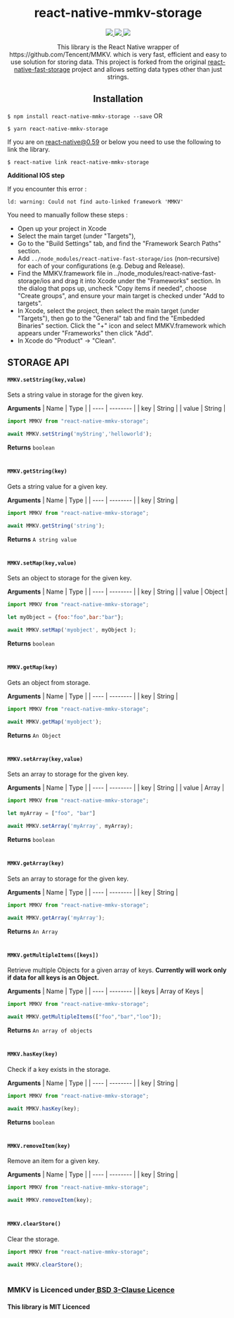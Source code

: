 
<div align="center">
<h1>react-native-mmkv-storage</h1>
</div>
<div
align="center"
style="width:100%;"
>
<a
href="https://github.com/ammarahm-ed/react-native-mmkv-storage/pulls"
target="_blank"
>
<img  src="https://img.shields.io/badge/PRs-welcome-green"/>
</a>
<a
href="https://www.npmjs.com/package/react-native-mmkv-storage"
target="_blank"
>
<img src="https://img.shields.io/npm/v/react-native-mmkv-storage?color=green"/>
</a>
<a
href="https://www.npmjs.com/package/react-native-mmkv-storage"
target="_blank"
>
<img  src="https://img.shields.io/npm/dt/react-native-mmkv-storage?color=green"/>
</a> 
</div>
<p align="center">
This library is the React Native wrapper of https://github.com/Tencent/MMKV. which is very fast, efficient and easy to use solution for storing data. This project is forked from the original <a href="https://github.com/FidMe/react-native-fast-storage">react-native-fast-storage</a> project and allows setting data types other than just strings.
</p>


<div align="center">
<h2>Installation</h2>
</div>

`$ npm install react-native-mmkv-storage --save`
OR

`$ yarn react-native-mmkv-storage`

If you are on react-native@0.59 or below you need to use the following to link the library.

`$ react-native link react-native-mmkv-storage`


**Additional IOS step**

If you encounter this error :

```
ld: warning: Could not find auto-linked framework 'MMKV'
```
You need to manually follow these steps :

- Open up your project in Xcode
- Select the main target (under "Targets"),
- Go to the "Build Settings" tab, and find the "Framework Search Paths" section.
- Add `../node_modules/react-native-fast-storage/ios` (non-recursive) for each of your configurations (e.g. Debug and Release).
- Find the MMKV.framework file in ../node_modules/react-native-fast-storage/ios and drag it into Xcode under the "Frameworks" section. In the dialog that pops up, uncheck "Copy items if needed", choose "Create groups", and ensure your main target is checked under "Add to targets".
- In Xcode, select the project, then select the main target (under "Targets"), then go to the "General" tab and find the "Embedded Binaries" section. Click the "+" icon and select MMKV.framework which appears under "Frameworks" then click "Add".
- In Xcode do "Product" -> "Clean".



## STORAGE API

#### `MMKV.setString(key,value)`
Sets a string value in storage for the given key.

**Arguments**
| Name | Type |
| ---- | -------- |
| key | String |
| value | String |


```jsx
import MMKV from "react-native-mmkv-storage";

await MMKV.setString('myString','helloworld');
```

**Returns**
`boolean`
#
#### `MMKV.getString(key)`
Gets a string value for a given key.

**Arguments**
| Name | Type |
| ---- | -------- |
| key | String |

```jsx
import MMKV from "react-native-mmkv-storage";

await MMKV.getString('string');
```

**Returns**
`A string value`

#
#### `MMKV.setMap(key,value)`
Sets an object to storage for the given key.

**Arguments**
| Name | Type |
| ---- | -------- |
| key | String |
| value | Object |
```jsx
import MMKV from "react-native-mmkv-storage";

let myObject = {foo:"foo",bar:"bar"};

await MMKV.setMap('myobject', myObject );
```

**Returns**
`boolean`

#
#### `MMKV.getMap(key)`
Gets an object from storage.

**Arguments**
| Name | Type |
| ---- | -------- |
| key | String |

```jsx
import MMKV from "react-native-mmkv-storage";

await MMKV.getMap('myobject');
```

**Returns**
`An Object`

#
#### `MMKV.setArray(key,value)`
Sets an array to storage for the given key.

**Arguments**
| Name | Type |
| ---- | -------- |
| key | String |
| value | Array |

```jsx
import MMKV from "react-native-mmkv-storage";

let myArray = ["foo", "bar"]

await MMKV.setArray('myArray', myArray);
```

**Returns**
`boolean`

#
#### `MMKV.getArray(key)`
Sets an array to storage for the given key.

**Arguments**
| Name | Type |
| ---- | -------- |
| key | String |

```jsx
import MMKV from "react-native-mmkv-storage";

await MMKV.getArray('myArray');
```

**Returns**
`An Array`

#
#### `MMKV.getMultipleItems([keys])`
Retrieve multiple Objects for a given array of keys. **Currently will work only if data for all keys is an Object.**

**Arguments**
| Name | Type |
| ---- | -------- |
| keys | Array of Keys |

```jsx
import MMKV from "react-native-mmkv-storage";

await MMKV.getMultipleItems(["foo","bar","loo"]);
```

**Returns**
`An array of objects`


#
#### `MMKV.hasKey(key)`
Check if a key exists in the storage.

**Arguments**
| Name | Type |
| ---- | -------- |
| key | String |

```jsx
import MMKV from "react-native-mmkv-storage";

await MMKV.hasKey(key);
```

**Returns**
`boolean`

#
#### `MMKV.removeItem(key)`
Remove an item for a given key.

**Arguments**
| Name | Type |
| ---- | -------- |
| key | String |

```jsx
import MMKV from "react-native-mmkv-storage";

await MMKV.removeItem(key);

```

#
#### `MMKV.clearStore()`
Clear the storage.

```jsx
import MMKV from "react-native-mmkv-storage";

await MMKV.clearStore();

```

# 

### MMKV is Licenced under[ BSD 3-Clause Licence](https://github.com/Tencent/MMKV/blob/master/LICENSE.TXT)


#### This library is MIT Licenced
